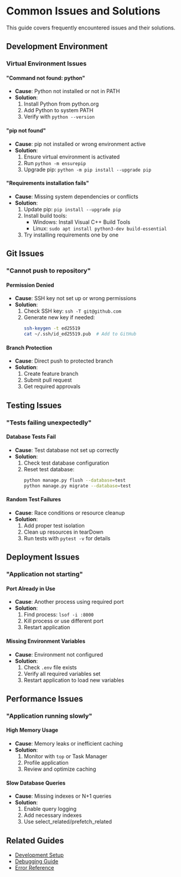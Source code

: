 # Common Issues and Solutions

This guide covers frequently encountered issues and their solutions.

## Development Environment

### Virtual Environment Issues

#### "Command not found: python"
- **Cause**: Python not installed or not in PATH
- **Solution**:
  1. Install Python from python.org
  2. Add Python to system PATH
  3. Verify with `python --version`

#### "pip not found"
- **Cause**: pip not installed or wrong environment active
- **Solution**:
  1. Ensure virtual environment is activated
  2. Run `python -m ensurepip`
  3. Upgrade pip: `python -m pip install --upgrade pip`

#### "Requirements installation fails"
- **Cause**: Missing system dependencies or conflicts
- **Solution**:
  1. Update pip: `pip install --upgrade pip`
  2. Install build tools:
     - Windows: Install Visual C++ Build Tools
     - Linux: `sudo apt install python3-dev build-essential`
  3. Try installing requirements one by one

## Git Issues

### "Cannot push to repository"

#### Permission Denied
- **Cause**: SSH key not set up or wrong permissions
- **Solution**:
  1. Check SSH key: `ssh -T git@github.com`
  2. Generate new key if needed:
     ```bash
     ssh-keygen -t ed25519
     cat ~/.ssh/id_ed25519.pub  # Add to GitHub
     ```

#### Branch Protection
- **Cause**: Direct push to protected branch
- **Solution**:
  1. Create feature branch
  2. Submit pull request
  3. Get required approvals

## Testing Issues

### "Tests failing unexpectedly"

#### Database Tests Fail
- **Cause**: Test database not set up correctly
- **Solution**:
  1. Check test database configuration
  2. Reset test database:
     ```bash
     python manage.py flush --database=test
     python manage.py migrate --database=test
     ```

#### Random Test Failures
- **Cause**: Race conditions or resource cleanup
- **Solution**:
  1. Add proper test isolation
  2. Clean up resources in tearDown
  3. Run tests with `pytest -v` for details

## Deployment Issues

### "Application not starting"

#### Port Already in Use
- **Cause**: Another process using required port
- **Solution**:
  1. Find process: `lsof -i :8000`
  2. Kill process or use different port
  3. Restart application

#### Missing Environment Variables
- **Cause**: Environment not configured
- **Solution**:
  1. Check `.env` file exists
  2. Verify all required variables set
  3. Restart application to load new variables

## Performance Issues

### "Application running slowly"

#### High Memory Usage
- **Cause**: Memory leaks or inefficient caching
- **Solution**:
  1. Monitor with `top` or Task Manager
  2. Profile application
  3. Review and optimize caching

#### Slow Database Queries
- **Cause**: Missing indexes or N+1 queries
- **Solution**:
  1. Enable query logging
  2. Add necessary indexes
  3. Use select_related/prefetch_related

## Related Guides

- [Development Setup](../development/setup.md)
- [Debugging Guide](debugging.md)
- [Error Reference](errors.md)
